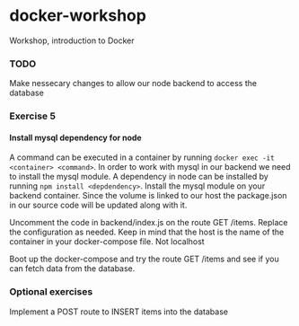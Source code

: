 # docker-workshop
Workshop, introduction to Docker

### TODO
Make nessecary changes to allow our node backend to access the database

### Exercise 5

#### Install mysql dependency for node
A command can be executed in a container by running `docker exec -it <container> <command>`. In order to work with mysql in our backend we need to install the mysql module. A dependency in node can be installed by running `npm install <depdendency>`. Install the mysql module on your backend container. Since the volume is linked to our host the package.json in our source code will be updated along with it.

Uncomment the code in backend/index.js on the route GET /items. Replace the configuration as needed. Keep in mind that the host is the name of the container in your docker-compose file. Not localhost

Boot up the docker-compose and try the route GET /items and see if you can fetch data from the database.

### Optional exercises
Implement a POST route to INSERT items into the database

